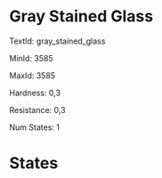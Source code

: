 # Gray Stained Glass

TextId: gray_stained_glass

MinId: 3585

MaxId: 3585

Hardness: 0,3

Resistance: 0,3


Num States: 1

# States
```

```